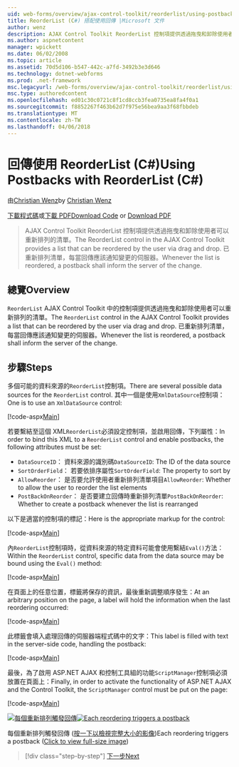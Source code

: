 ```yaml
---
uid: web-forms/overview/ajax-control-toolkit/reorderlist/using-postbacks-with-reorderlist-cs
title: ReorderList (C#) 搭配使用回傳 |Microsoft 文件
author: wenz
description: AJAX Control Toolkit ReorderList 控制項提供透過拖曳和卸除使用者可以重新排列的清單。 已重新排列清單，每當 po...
ms.author: aspnetcontent
manager: wpickett
ms.date: 06/02/2008
ms.topic: article
ms.assetid: 70d5d106-b547-442c-a7fd-3492b3e3d646
ms.technology: dotnet-webforms
ms.prod: .net-framework
msc.legacyurl: /web-forms/overview/ajax-control-toolkit/reorderlist/using-postbacks-with-reorderlist-cs
msc.type: authoredcontent
ms.openlocfilehash: ed01c30c0721c8f1cd8ccb3fea0735ea8fa4f0a1
ms.sourcegitcommit: f8852267f463b62d7f975e56bea9aa3f68fbbdeb
ms.translationtype: MT
ms.contentlocale: zh-TW
ms.lasthandoff: 04/06/2018
---
```

<a name="using-postbacks-with-reorderlist-c"></a><span data-ttu-id="2d306-104">回傳使用 ReorderList (C#)</span><span class="sxs-lookup"><span data-stu-id="2d306-104">Using Postbacks with ReorderList (C#)</span></span>
====================
<span data-ttu-id="2d306-105">由[Christian Wenz](https://github.com/wenz)</span><span class="sxs-lookup"><span data-stu-id="2d306-105">by [Christian Wenz](https://github.com/wenz)</span></span>

<span data-ttu-id="2d306-106">[下載程式碼](http://download.microsoft.com/download/9/3/f/93f8daea-bebd-4821-833b-95205389c7d0/ReorderList4.cs.zip)或[下載 PDF](http://download.microsoft.com/download/2/d/c/2dc10e34-6983-41d4-9c08-f78f5387d32b/reorderlist4CS.pdf)</span><span class="sxs-lookup"><span data-stu-id="2d306-106">[Download Code](http://download.microsoft.com/download/9/3/f/93f8daea-bebd-4821-833b-95205389c7d0/ReorderList4.cs.zip) or [Download PDF](http://download.microsoft.com/download/2/d/c/2dc10e34-6983-41d4-9c08-f78f5387d32b/reorderlist4CS.pdf)</span></span>

> <span data-ttu-id="2d306-107">AJAX Control Toolkit ReorderList 控制項提供透過拖曳和卸除使用者可以重新排列的清單。</span><span class="sxs-lookup"><span data-stu-id="2d306-107">The ReorderList control in the AJAX Control Toolkit provides a list that can be reordered by the user via drag and drop.</span></span> <span data-ttu-id="2d306-108">已重新排列清單，每當回傳應該通知變更的伺服器。</span><span class="sxs-lookup"><span data-stu-id="2d306-108">Whenever the list is reordered, a postback shall inform the server of the change.</span></span>


## <a name="overview"></a><span data-ttu-id="2d306-109">總覽</span><span class="sxs-lookup"><span data-stu-id="2d306-109">Overview</span></span>

<span data-ttu-id="2d306-110">`ReorderList` AJAX Control Toolkit 中的控制項提供透過拖曳和卸除使用者可以重新排列的清單。</span><span class="sxs-lookup"><span data-stu-id="2d306-110">The `ReorderList` control in the AJAX Control Toolkit provides a list that can be reordered by the user via drag and drop.</span></span> <span data-ttu-id="2d306-111">已重新排列清單，每當回傳應該通知變更的伺服器。</span><span class="sxs-lookup"><span data-stu-id="2d306-111">Whenever the list is reordered, a postback shall inform the server of the change.</span></span>

## <a name="steps"></a><span data-ttu-id="2d306-112">步驟</span><span class="sxs-lookup"><span data-stu-id="2d306-112">Steps</span></span>

<span data-ttu-id="2d306-113">多個可能的資料來源的`ReorderList`控制項。</span><span class="sxs-lookup"><span data-stu-id="2d306-113">There are several possible data sources for the `ReorderList` control.</span></span> <span data-ttu-id="2d306-114">其中一個是使用`XmlDataSource`控制項：</span><span class="sxs-lookup"><span data-stu-id="2d306-114">One is to use an `XmlDataSource` control:</span></span>

[!code-aspx[Main](using-postbacks-with-reorderlist-cs/samples/sample1.aspx)]

<span data-ttu-id="2d306-115">若要繫結至這個 XML`ReorderList`必須設定控制項，並啟用回傳，下列屬性：</span><span class="sxs-lookup"><span data-stu-id="2d306-115">In order to bind this XML to a `ReorderList` control and enable postbacks, the following attributes must be set:</span></span>

- <span data-ttu-id="2d306-116">`DataSourceID`： 資料來源的識別碼</span><span class="sxs-lookup"><span data-stu-id="2d306-116">`DataSourceID`: The ID of the data source</span></span>
- <span data-ttu-id="2d306-117">`SortOrderField`： 若要依排序屬性</span><span class="sxs-lookup"><span data-stu-id="2d306-117">`SortOrderField`: The property to sort by</span></span>
- <span data-ttu-id="2d306-118">`AllowReorder`： 是否要允許使用者重新排列清單項目</span><span class="sxs-lookup"><span data-stu-id="2d306-118">`AllowReorder`: Whether to allow the user to reorder the list elements</span></span>
- <span data-ttu-id="2d306-119">`PostBackOnReorder`： 是否要建立回傳時重新排列清單</span><span class="sxs-lookup"><span data-stu-id="2d306-119">`PostBackOnReorder`: Whether to create a postback whenever the list is rearranged</span></span>

<span data-ttu-id="2d306-120">以下是適當的控制項的標記：</span><span class="sxs-lookup"><span data-stu-id="2d306-120">Here is the appropriate markup for the control:</span></span>

[!code-aspx[Main](using-postbacks-with-reorderlist-cs/samples/sample2.aspx)]

<span data-ttu-id="2d306-121">內`ReorderList`控制項時，從資料來源的特定資料可能會使用繫結`Eval()`方法：</span><span class="sxs-lookup"><span data-stu-id="2d306-121">Within the `ReorderList` control, specific data from the data source may be bound using the `Eval()` method:</span></span>

[!code-aspx[Main](using-postbacks-with-reorderlist-cs/samples/sample3.aspx)]

<span data-ttu-id="2d306-122">在頁面上的任意位置，標籤將保存的資訊，最後重新調整順序發生：</span><span class="sxs-lookup"><span data-stu-id="2d306-122">At an arbitrary position on the page, a label will hold the information when the last reordering occurred:</span></span>

[!code-aspx[Main](using-postbacks-with-reorderlist-cs/samples/sample4.aspx)]

<span data-ttu-id="2d306-123">此標籤會填入處理回傳的伺服器端程式碼中的文字：</span><span class="sxs-lookup"><span data-stu-id="2d306-123">This label is filled with text in the server-side code, handling the postback:</span></span>

[!code-aspx[Main](using-postbacks-with-reorderlist-cs/samples/sample5.aspx)]

<span data-ttu-id="2d306-124">最後，為了啟用 ASP.NET AJAX 和控制工具組的功能`ScriptManager`控制項必須放置在頁面上：</span><span class="sxs-lookup"><span data-stu-id="2d306-124">Finally, in order to activate the functionality of ASP.NET AJAX and the Control Toolkit, the `ScriptManager` control must be put on the page:</span></span>

[!code-aspx[Main](using-postbacks-with-reorderlist-cs/samples/sample6.aspx)]


<span data-ttu-id="2d306-125">[![每個重新排列觸發回傳](using-postbacks-with-reorderlist-cs/_static/image2.png)](using-postbacks-with-reorderlist-cs/_static/image1.png)</span><span class="sxs-lookup"><span data-stu-id="2d306-125">[![Each reordering triggers a postback](using-postbacks-with-reorderlist-cs/_static/image2.png)](using-postbacks-with-reorderlist-cs/_static/image1.png)</span></span>

<span data-ttu-id="2d306-126">每個重新排列觸發回傳 ([按一下以檢視完整大小的影像](using-postbacks-with-reorderlist-cs/_static/image3.png))</span><span class="sxs-lookup"><span data-stu-id="2d306-126">Each reordering triggers a postback ([Click to view full-size image](using-postbacks-with-reorderlist-cs/_static/image3.png))</span></span>

> [!div class="step-by-step"]
> [<span data-ttu-id="2d306-127">下一步</span><span class="sxs-lookup"><span data-stu-id="2d306-127">Next</span></span>](drag-and-drop-via-reorderlist-cs.md)
